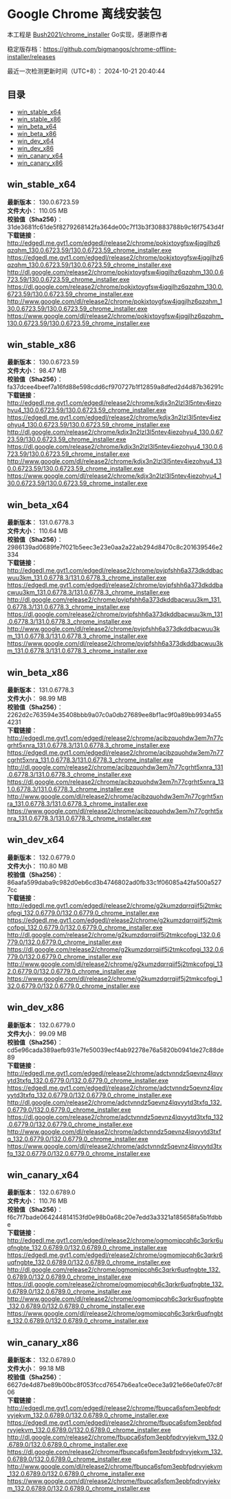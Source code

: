 # Google Chrome 离线安装包
本工程是 [Bush2021/chrome_installer](https://github.com/Bush2021/chrome_installer) Go实现，感谢原作者

稳定版存档：<https://github.com/bigmangos/chrome-offline-installer/releases>

最近一次检测更新时间（UTC+8）：
2024-10-21 20:40:44

## 目录
* [win_stable_x64](https://github.com/bigmangos/chrome-offline-installer?tab=readme-ov-file#win_stable_x64)
* [win_stable_x86](https://github.com/bigmangos/chrome-offline-installer?tab=readme-ov-file#win_stable_x86)
* [win_beta_x64](https://github.com/bigmangos/chrome-offline-installer?tab=readme-ov-file#win_beta_x64)
* [win_beta_x86](https://github.com/bigmangos/chrome-offline-installer?tab=readme-ov-file#win_beta_x86)
* [win_dev_x64](https://github.com/bigmangos/chrome-offline-installer?tab=readme-ov-file#win_dev_x64)
* [win_dev_x86](https://github.com/bigmangos/chrome-offline-installer?tab=readme-ov-file#win_dev_x86)
* [win_canary_x64](https://github.com/bigmangos/chrome-offline-installer?tab=readme-ov-file#win_canary_x64)
* [win_canary_x86](https://github.com/bigmangos/chrome-offline-installer?tab=readme-ov-file#win_canary_x86)

## win_stable_x64
**最新版本**： 130.0.6723.59  
**文件大小**： 110.05 MB  
**校验值（Sha256）**： 31de3681fc61de5f8279268142fa364de00c7f13b3f30883788b9c16f7543d4f  
**下载链接**：
http://edgedl.me.gvt1.com/edgedl/release2/chrome/pokjxtoygfsw4jqgjlhz6qzqhm_130.0.6723.59/130.0.6723.59_chrome_installer.exe
https://edgedl.me.gvt1.com/edgedl/release2/chrome/pokjxtoygfsw4jqgjlhz6qzqhm_130.0.6723.59/130.0.6723.59_chrome_installer.exe
http://dl.google.com/release2/chrome/pokjxtoygfsw4jqgjlhz6qzqhm_130.0.6723.59/130.0.6723.59_chrome_installer.exe
https://dl.google.com/release2/chrome/pokjxtoygfsw4jqgjlhz6qzqhm_130.0.6723.59/130.0.6723.59_chrome_installer.exe
http://www.google.com/dl/release2/chrome/pokjxtoygfsw4jqgjlhz6qzqhm_130.0.6723.59/130.0.6723.59_chrome_installer.exe
https://www.google.com/dl/release2/chrome/pokjxtoygfsw4jqgjlhz6qzqhm_130.0.6723.59/130.0.6723.59_chrome_installer.exe
## win_stable_x86
**最新版本**： 130.0.6723.59  
**文件大小**： 98.47 MB  
**校验值（Sha256）**： fa37dcee4beef7a16fd88e598cdd6cf970727b1f12859a8dfed2d4d87b36291c  
**下载链接**：
http://edgedl.me.gvt1.com/edgedl/release2/chrome/kdjx3n2lzl3l5ntev4iezohyu4_130.0.6723.59/130.0.6723.59_chrome_installer.exe
https://edgedl.me.gvt1.com/edgedl/release2/chrome/kdjx3n2lzl3l5ntev4iezohyu4_130.0.6723.59/130.0.6723.59_chrome_installer.exe
http://dl.google.com/release2/chrome/kdjx3n2lzl3l5ntev4iezohyu4_130.0.6723.59/130.0.6723.59_chrome_installer.exe
https://dl.google.com/release2/chrome/kdjx3n2lzl3l5ntev4iezohyu4_130.0.6723.59/130.0.6723.59_chrome_installer.exe
http://www.google.com/dl/release2/chrome/kdjx3n2lzl3l5ntev4iezohyu4_130.0.6723.59/130.0.6723.59_chrome_installer.exe
https://www.google.com/dl/release2/chrome/kdjx3n2lzl3l5ntev4iezohyu4_130.0.6723.59/130.0.6723.59_chrome_installer.exe
## win_beta_x64
**最新版本**： 131.0.6778.3  
**文件大小**： 110.64 MB  
**校验值（Sha256）**： 2986139ad0689fe7f021b5eec3e23e0aa2a22ab294d8470c8c201639546e2334  
**下载链接**：
http://edgedl.me.gvt1.com/edgedl/release2/chrome/pvjpfshh6a373dkddbacwuu3km_131.0.6778.3/131.0.6778.3_chrome_installer.exe
https://edgedl.me.gvt1.com/edgedl/release2/chrome/pvjpfshh6a373dkddbacwuu3km_131.0.6778.3/131.0.6778.3_chrome_installer.exe
http://dl.google.com/release2/chrome/pvjpfshh6a373dkddbacwuu3km_131.0.6778.3/131.0.6778.3_chrome_installer.exe
https://dl.google.com/release2/chrome/pvjpfshh6a373dkddbacwuu3km_131.0.6778.3/131.0.6778.3_chrome_installer.exe
http://www.google.com/dl/release2/chrome/pvjpfshh6a373dkddbacwuu3km_131.0.6778.3/131.0.6778.3_chrome_installer.exe
https://www.google.com/dl/release2/chrome/pvjpfshh6a373dkddbacwuu3km_131.0.6778.3/131.0.6778.3_chrome_installer.exe
## win_beta_x86
**最新版本**： 131.0.6778.3  
**文件大小**： 98.99 MB  
**校验值（Sha256）**： 2262d2c763594e35408bbb9a07c0a0db27689ee8bf1ac9f0a89bb9934a554231  
**下载链接**：
http://edgedl.me.gvt1.com/edgedl/release2/chrome/acibzquohdw3em7n77cgrht5xnra_131.0.6778.3/131.0.6778.3_chrome_installer.exe
https://edgedl.me.gvt1.com/edgedl/release2/chrome/acibzquohdw3em7n77cgrht5xnra_131.0.6778.3/131.0.6778.3_chrome_installer.exe
http://dl.google.com/release2/chrome/acibzquohdw3em7n77cgrht5xnra_131.0.6778.3/131.0.6778.3_chrome_installer.exe
https://dl.google.com/release2/chrome/acibzquohdw3em7n77cgrht5xnra_131.0.6778.3/131.0.6778.3_chrome_installer.exe
http://www.google.com/dl/release2/chrome/acibzquohdw3em7n77cgrht5xnra_131.0.6778.3/131.0.6778.3_chrome_installer.exe
https://www.google.com/dl/release2/chrome/acibzquohdw3em7n77cgrht5xnra_131.0.6778.3/131.0.6778.3_chrome_installer.exe
## win_dev_x64
**最新版本**： 132.0.6779.0  
**文件大小**： 110.80 MB  
**校验值（Sha256）**： 86aafa599daba9c982d0eb6cd3b4746802ad0fb33c1f06085a42fa500a5277cc  
**下载链接**：
http://edgedl.me.gvt1.com/edgedl/release2/chrome/g2kumzdqrrqiif5j2tmkcofpgi_132.0.6779.0/132.0.6779.0_chrome_installer.exe
https://edgedl.me.gvt1.com/edgedl/release2/chrome/g2kumzdqrrqiif5j2tmkcofpgi_132.0.6779.0/132.0.6779.0_chrome_installer.exe
http://dl.google.com/release2/chrome/g2kumzdqrrqiif5j2tmkcofpgi_132.0.6779.0/132.0.6779.0_chrome_installer.exe
https://dl.google.com/release2/chrome/g2kumzdqrrqiif5j2tmkcofpgi_132.0.6779.0/132.0.6779.0_chrome_installer.exe
http://www.google.com/dl/release2/chrome/g2kumzdqrrqiif5j2tmkcofpgi_132.0.6779.0/132.0.6779.0_chrome_installer.exe
https://www.google.com/dl/release2/chrome/g2kumzdqrrqiif5j2tmkcofpgi_132.0.6779.0/132.0.6779.0_chrome_installer.exe
## win_dev_x86
**最新版本**： 132.0.6779.0  
**文件大小**： 99.09 MB  
**校验值（Sha256）**： cd5e96cada389aefb931e7fe50039ecf4ab92278e76a5820b0941de27c88de89  
**下载链接**：
http://edgedl.me.gvt1.com/edgedl/release2/chrome/adctvnndz5qevnz4lqvyytd3txfq_132.0.6779.0/132.0.6779.0_chrome_installer.exe
https://edgedl.me.gvt1.com/edgedl/release2/chrome/adctvnndz5qevnz4lqvyytd3txfq_132.0.6779.0/132.0.6779.0_chrome_installer.exe
http://dl.google.com/release2/chrome/adctvnndz5qevnz4lqvyytd3txfq_132.0.6779.0/132.0.6779.0_chrome_installer.exe
https://dl.google.com/release2/chrome/adctvnndz5qevnz4lqvyytd3txfq_132.0.6779.0/132.0.6779.0_chrome_installer.exe
http://www.google.com/dl/release2/chrome/adctvnndz5qevnz4lqvyytd3txfq_132.0.6779.0/132.0.6779.0_chrome_installer.exe
https://www.google.com/dl/release2/chrome/adctvnndz5qevnz4lqvyytd3txfq_132.0.6779.0/132.0.6779.0_chrome_installer.exe
## win_canary_x64
**最新版本**： 132.0.6789.0  
**文件大小**： 110.76 MB  
**校验值（Sha256）**： f6c7f7bade064244814153fd0e98b0a68c20e7edd3a3321a185658fa5b1fdbbe  
**下载链接**：
http://edgedl.me.gvt1.com/edgedl/release2/chrome/ogmomjpcqh6c3qrkr6uqfngbte_132.0.6789.0/132.0.6789.0_chrome_installer.exe
https://edgedl.me.gvt1.com/edgedl/release2/chrome/ogmomjpcqh6c3qrkr6uqfngbte_132.0.6789.0/132.0.6789.0_chrome_installer.exe
http://dl.google.com/release2/chrome/ogmomjpcqh6c3qrkr6uqfngbte_132.0.6789.0/132.0.6789.0_chrome_installer.exe
https://dl.google.com/release2/chrome/ogmomjpcqh6c3qrkr6uqfngbte_132.0.6789.0/132.0.6789.0_chrome_installer.exe
http://www.google.com/dl/release2/chrome/ogmomjpcqh6c3qrkr6uqfngbte_132.0.6789.0/132.0.6789.0_chrome_installer.exe
https://www.google.com/dl/release2/chrome/ogmomjpcqh6c3qrkr6uqfngbte_132.0.6789.0/132.0.6789.0_chrome_installer.exe
## win_canary_x86
**最新版本**： 132.0.6789.0  
**文件大小**： 99.18 MB  
**校验值（Sha256）**： 6627de4d87be89b00bc8f053fccd76547b6ea1ce0ece3a921e66e0afe07c8f06  
**下载链接**：
http://edgedl.me.gvt1.com/edgedl/release2/chrome/fbupca6sfpm3epbfpdrvyjekvm_132.0.6789.0/132.0.6789.0_chrome_installer.exe
https://edgedl.me.gvt1.com/edgedl/release2/chrome/fbupca6sfpm3epbfpdrvyjekvm_132.0.6789.0/132.0.6789.0_chrome_installer.exe
http://dl.google.com/release2/chrome/fbupca6sfpm3epbfpdrvyjekvm_132.0.6789.0/132.0.6789.0_chrome_installer.exe
https://dl.google.com/release2/chrome/fbupca6sfpm3epbfpdrvyjekvm_132.0.6789.0/132.0.6789.0_chrome_installer.exe
http://www.google.com/dl/release2/chrome/fbupca6sfpm3epbfpdrvyjekvm_132.0.6789.0/132.0.6789.0_chrome_installer.exe
https://www.google.com/dl/release2/chrome/fbupca6sfpm3epbfpdrvyjekvm_132.0.6789.0/132.0.6789.0_chrome_installer.exe
